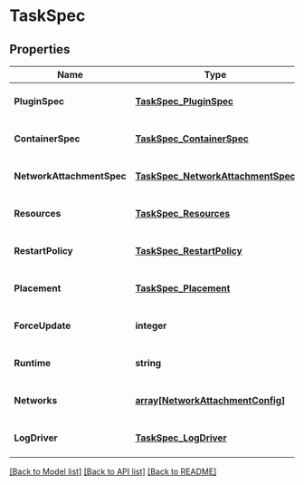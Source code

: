 # TaskSpec

## Properties
Name | Type | Description | Notes
------------ | ------------- | ------------- | -------------
**PluginSpec** | [**TaskSpec_PluginSpec**](TaskSpec_PluginSpec.md) |  | [optional] [default to null]
**ContainerSpec** | [**TaskSpec_ContainerSpec**](TaskSpec_ContainerSpec.md) |  | [optional] [default to null]
**NetworkAttachmentSpec** | [**TaskSpec_NetworkAttachmentSpec**](TaskSpec_NetworkAttachmentSpec.md) |  | [optional] [default to null]
**Resources** | [**TaskSpec_Resources**](TaskSpec_Resources.md) |  | [optional] [default to null]
**RestartPolicy** | [**TaskSpec_RestartPolicy**](TaskSpec_RestartPolicy.md) |  | [optional] [default to null]
**Placement** | [**TaskSpec_Placement**](TaskSpec_Placement.md) |  | [optional] [default to null]
**ForceUpdate** | **integer** |  | [optional] [default to null]
**Runtime** | **string** |  | [optional] [default to null]
**Networks** | [**array[NetworkAttachmentConfig]**](NetworkAttachmentConfig.md) |  | [optional] [default to null]
**LogDriver** | [**TaskSpec_LogDriver**](TaskSpec_LogDriver.md) |  | [optional] [default to null]

[[Back to Model list]](../README.md#documentation-for-models) [[Back to API list]](../README.md#documentation-for-api-endpoints) [[Back to README]](../README.md)


